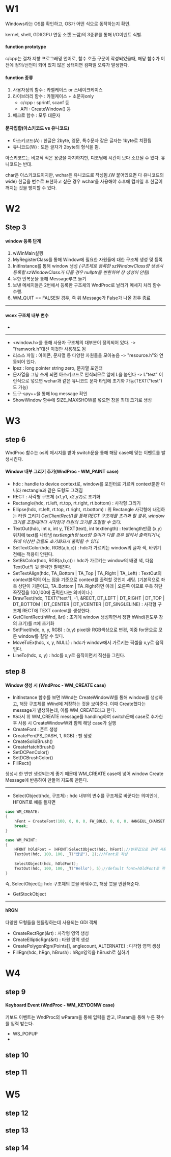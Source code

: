 
# W1

Windows라는 OS를 확인하고, OS가 어떤 식으로 동작하는지 확인.

kernel, shell, GDI(GPU 연동 소켓 느낌)의 3종류를 통해 I/O이벤트 식별.

#### function prototype
c/cpp는 절차 지향 프로그래밍 언어로, 함수 호출 구문이 작성되었을때, 해당 함수가 이전에 정의/선언이 되어 있지 않은 상태이면 컴파일 오류가 발생한다.

#### function 종류
1. 사용자정의 함수 : 카멜케이스 or 스네이크케이스
2. 라이브러리 함수 : 카멜케이스 + 소문자only
	- c/cpp : sprintf, scanf 등 
	- API : CreateWindow() 등
3. 메크로 함수 : 모두 대문자

#### 문자집합(아스키코드 vs 유니코드)
- 아스키코드(A) : 한글은 2byte, 영문, 특수문자 같은 글자는 1byte로 치환됨
- 유니코드(W)  : 모든 글자가 2byte의 형식을 띔.

아스키코드는 비교적 적은 용량을 차지하지만, 디코딩에 시간이 보다 소요될 수 있다.
유니코드는 반대.

char은 아스키코드이지만, wchar은 유니코드로 작성됨.(W 붙어있으면 다 유니코드의 wide)
한글을 변수로 표현하고 싶은 경우 wchar을 사용해야 추후에 컴파일 후 한글이 깨지는 것을 방지할 수 있다.


# W2

## Step 3

#### window 등록 단계
1. wWinMain실행
2. MyRegisterClass를 통해 Window에 필요한 자원들에 대한 구조체 생성 및 등록
3. InitInstance를 통해 window 생성 *(구조체로 등록한 szWindowClass랑 생성시 등록할 szWindowClass가 다를 경우 nullptr을 반환하여 창 생성이 안됨)*
4. 무한 반복문을 통해 Message루프 돌기
5. 보낸 메세지들은 2번에서 등록한 구조체의 WndProc로 날라가 메세지 처리 함수 수행.
6. WM_QUIT == FALSE일 경우, 즉 위 Message가 False가 나올 경우 종료

---

#### wcex 구조체 내부 변수
- 


---
- <window.h>를 통해 사용자 구조체의 대부분이 정의되어 있다. -> "framwork.h"대신 이것만 사용해도 됨
- 리소스 파일 : 아이콘, 문자열 등 다양한 자원들을 모아놓음 -> "resource.h"와 연동되어 있다.
- lpsz : long pointer string zero, 문자열 포인터
- 문자열을 그냥 쓰게 되면 아스키코드로 인식되므로 앞에 L을 붙인다 -> L"test" 이런식으로 넣으면 wchar과 같은 유니코드 문자 타입에 초기화 가능(TEXT("test")도 가능)
- 도구-spy++을 통해 log message 확인
- ShowWindow 함수에 SIZE_MAXSHOW를 넣으면 창을 최대 크기로 생성

# W3

## step 6

WndProc 함수는 os의 메시지를 받아 switch문을 통해 해당 case에 맞는 이벤트를 발생시킨다.
#### Window 내부 그리기 추가(WndProc - WM_PAINT case)
- hdc : handle to device context로, window를 포인터로 가르켜 context뿐만 아니라 rectangle과 같은 도형도 그려짐
- RECT : 사각형 구조체 (x1,y1, x2,y2)로 초기화
- Rectangle(hdc, rt.left, rt.top, rt.right, rt.bottom) : 사각형 그리기
- Ellipse(hdc, rt.left, rt.top, rt.right, rt.bottom) : 위 Rectangle 사각형에 내접하는 타원 그리기
*GetClientRect()를 통해 RECT 구조체를 초기화 할 경우, window 크기를 조절때마다 사각형과 타원의 크기를 조절할 수 있다.*
- TextOut(hdc, int x, int y, TEXT(text), int textlength) : textlength만큼 (x,y)위치에 text를 나타냄
*textlength랑 text랑 길이가 다를 경우 짤려서 출력되거나, 뒤에 이상한 값들도 초기화되서 출력될 수 있다.*
- SetTextColor(hdc, RGB(a,b,c)) : hdc가 가르키는 window의 글자 색, 바뀌기 전에는 적용이 안된다.
- SetBkColor(hdc, RGB(a,b,c)) : hdc가 가르키는 window의 배경 색, 다음 TextOut의 뒷 블럭만 칠해진다.
- SetTextAlign(hdc, TA_Bottom | TA_Top | TA_Right | TA_Left) : TextOut의 context블럭의 어느 점을 기준으로 context를 출력할 것인지 세팅. (기본적으로 좌측 상단이 기준이고, TA_Bottom | TA_Right하면 아래 | 오른쪽 이므로 우측 하단 꼭짓점을 100,100에 출력한다는 의미이다.)
- DrawText(hdc, TEXT("text"), -1, &RECT, DT_LEFT | DT_RIGHT | DT_TOP | DT_BOTTOM | DT_CENTER | DT_VCENTER | DT_SINGLELINE) : 사각형 구조체 RECT에 TEXT context를 생성한다.
- GetClientRect(hWnd, &rt) : 초기에 window 생성하면서 정한 hWnd(윈도우 창의 크기)를 rt에 초기화
- SetPixel(hdc, x, y, RGB) : (x,y) pixel을 RGB색상으로 변경, 이중 for문으로 모든 window를 칠할 수 있다.
- MoveToEx(hdc, x, y, NULL) : hdc가 window에서 가르키는 픽셀을 x,y로 움직인다.
- LineTo(hdc, x, y) : hdc를 x,y로 움직이면서 직선을 그린다.
## step 8
#### Window 생성 시 (WndProc - WM_CREATE case)
- InitInstance 함수를 보면 hWnd는 CreateWindowW를 통해 window를 생성하고, 해당 구조체를 hWnd에 저장하는 것을 보여준다. 이때 Create했다는 message가 발생하는데, 이를 WM_CREATE라고 한다.
- 따라서 위 WM_CREATE message를 handling하여 switch문에 case로 추가한 후 사용 시 CreateWindowW와 함께 해당 case가 실행
- CreateFont : 폰트 생성
- CreatePen(PS_DASH, 1, RGB) : 펜 생성
- CreateSolidBrush()
- CreateHatchBrush()
- SetDCPenColor()
- SetDCBrushColor()
- FillRect()

생성시 한 번만 생성되는게 좋기 때문데 WM_CREATE case에 넣어 window Create Message에 반응하여 만들어 지도록 만든다.

---

- SelectObject(hdc, 구조체) : hdc 내부의 변수를 구조체로 바꾼다는 의미인데, HFONT로 예를 들자면
```cpp
case WM_CREATE:
{
    hFont = CreateFont(100, 0, 0, 0, FW_BOLD, 0, 0, 0, HANGEUL_CHARSET, 0, 0, 0, 0, _T("명조"));
    break;
}

case WM_PAINT:
{
	HFONT hOldFont = (HFONT)SelectObject(hdc, hFont);//반환값으로 전에 사용하던 font가 튀어나옴
	TextOut(hdc, 100, 100, _T("안녕"), 2);//hFont로 작성
	
	SelectObject(hdc, hOldFont);
	TextOut(hdc, 100, 100, _T("Hello"), 5);//default font=hOldFont로 작성
}
```
즉, SelectObject는 hdc 구조체의 붓을 바꿔주고, 해당 붓을 반환해준다.

- GetStockObject

---
#### hRGN
다양한 모형들을 핸들링하는데 사용되는 GDI 객체
- CreateRectRgn(&rt) : 사각형 영역 생성
- CreateEllipticRgn(&rt) : 타원 영역 생성
- CreatePolygonRgn(Points[], anglecount, ALTERNATE) : 다각형 영역 생성 
- FillRgn(hdc, hRgn, hBrush) : hRgn영역을 hBrush로 칠하기
# W4

## step 9
#### Keyboard Event (WndProc - WM_KEYDONW case)
키보드 이벤트는 WndProc의 wParam을 통해 입력을 받고, IParam을 통해 누른 횟수를 입력 받는다. 

- WS_POPUP
- 

## step 10
## step 11

# W5

## step 12
## step 13
## step 14

